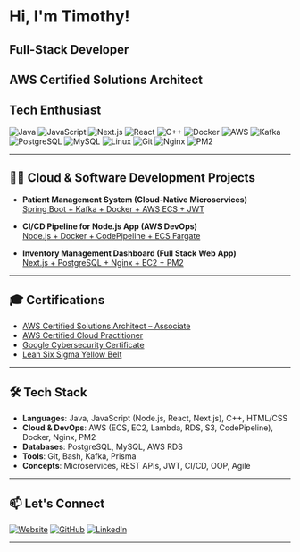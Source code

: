# Hi, I'm Timothy!
## **Full-Stack Developer**  
## **AWS Certified Solutions Architect**   
## **Tech Enthusiast**

![Java](https://img.shields.io/badge/Java-SpringBoot-informational?style=flat&logo=java)
![JavaScript](https://img.shields.io/badge/JavaScript-Node.js-yellow?style=flat&logo=javascript)
![Next.js](https://img.shields.io/badge/Next.js-Fullstack-informational?style=flat&logo=nextdotjs)
![React](https://img.shields.io/badge/React-UI--Library-blue?style=flat&logo=react)
![C++](https://img.shields.io/badge/C++-Firmware--Dev-blue?style=flat&logo=cpp)
![Docker](https://img.shields.io/badge/Docker-Containerized-blue?style=flat&logo=docker)
![AWS](https://img.shields.io/badge/AWS-Cloud--Deployed-orange?style=flat&logo=amazonaws)
![Kafka](https://img.shields.io/badge/Kafka-Event--Driven-lightgrey?style=flat&logo=apachekafka)
![PostgreSQL](https://img.shields.io/badge/PostgreSQL-Relational--DB-blue?style=flat&logo=postgresql)
![MySQL](https://img.shields.io/badge/MySQL-Data--Storage-lightblue?style=flat&logo=mysql)
![Linux](https://img.shields.io/badge/Linux-Server--Admin-black?style=flat&logo=linux)
![Git](https://img.shields.io/badge/Git-Version--Control-orange?style=flat&logo=git)
![Nginx](https://img.shields.io/badge/Nginx-Reverse--Proxy-green?style=flat&logo=nginx)
![PM2](https://img.shields.io/badge/PM2-Node--Process--Manager-informational?style=flat&logo=npm)

---

## 👨‍💻 Cloud & Software Development Projects

- **Patient Management System (Cloud-Native Microservices)**  
  [Spring Boot + Kafka + Docker + AWS ECS + JWT](https://github.com/akhlys007/patient-management)

- **CI/CD Pipeline for Node.js App (AWS DevOps)**  
  [Node.js + Docker + CodePipeline + ECS Fargate](https://github.com/akhlys007/aws-nodejs-ci-cd)

- **Inventory Management Dashboard (Full Stack Web App)**  
  [Next.js + PostgreSQL + Nginx + EC2 + PM2](https://github.com/akhlys007/inventory-dashboard)


---

## 🎓 Certifications

- [AWS Certified Solutions Architect – Associate](https://cp.certmetrics.com/amazon/en/public/verify/credential/a44e0bc11944432b9b9b58bc045c7c77)
- [AWS Certified Cloud Practitioner](https://cp.certmetrics.com/amazon/en/public/verify/credential/5d82618f48014c7abfd18a97f30a7607)
- [Google Cybersecurity Certificate](https://www.coursera.org/account/accomplishments/specialization/certificate/Q3TYQFYR6WC7)
- [Lean Six Sigma Yellow Belt](https://www.credly.com/badges/86cef29c-bd75-43de-bd6c-2a1be40d4abf)

---

## 🛠️ Tech Stack

- **Languages**: Java, JavaScript (Node.js, React, Next.js), C++, HTML/CSS  
- **Cloud & DevOps**: AWS (ECS, EC2, Lambda, RDS, S3, CodePipeline), Docker, Nginx, PM2  
- **Databases**: PostgreSQL, MySQL, AWS RDS  
- **Tools**: Git, Bash, Kafka, Prisma  
- **Concepts**: Microservices, REST APIs, JWT, CI/CD, OOP, Agile  

---

## 📫 Let's Connect

[![Website](https://img.shields.io/badge/Portfolio-www.timothychelelgo.com-blue?style=flat&logo=googlechrome)](https://www.timothychelelgo.com/)
[![GitHub](https://img.shields.io/badge/GitHub-akhlys007-black?style=flat&logo=github)](https://github.com/akhlys007)
[![LinkedIn](https://img.shields.io/badge/LinkedIn-Timothy%20Chelelgo-blue?style=flat&logo=linkedin)](https://www.linkedin.com/in/timothy-chelelgo-49872222b/)

---

<!--
**akhlys007/akhlys007** is a ✨ special ✨ repository because its README.md appears on your GitHub profile.

🧠 I’m currently exploring more cloud-native architectures and container orchestration.  
📦 Reach out for collaboration on full-stack systems, AWS solutions, or embedded firmware projects!
-->
